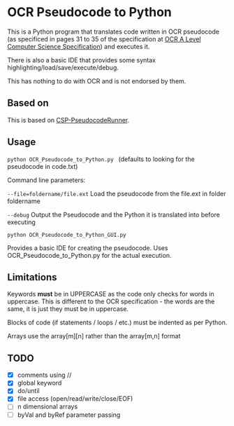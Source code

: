 # OCR Pseudocode to Python
This is a Python program that translates code written in OCR pseudocode (as specificed in pages 31 to 35 of the specification at [OCR A Level Computer Science Specification](https://ocr.org.uk/Images/170844-specification-accredited-a-level-gce-computer-science-h446.pdf)) and executes it.

There is also a basic IDE that provides some syntax highlighting/load/save/execute/debug.

This has nothing to do with OCR and is not endorsed by them.
## Based on
This is based on [CSP-PseudocodeRunner](https://github.com/gcpreston/csp-pseudocode-runner).
## Usage
```python OCR_Pseudocode_to_Python.py ```
(defaults to looking for the pseudocode in code.txt)

Command line parameters:

```--file=foldername/file.ext``` Load the pseudocode from the file.ext in folder foldername

```--debug``` Output the Pseudocode and the Python it is translated into before executing

```python OCR_Pseudocode_to_Python_GUI.py ```

Provides a basic IDE for creating the pseudocode.  Uses OCR_Pseudocode_to_Python.py for the actual execution.
## Limitations
Keywords **must** be in UPPERCASE as the code only checks for words in uppercase.  This is different to the OCR specification - the words are the same, it is just they must be in uppercase.

Blocks of code (if statements / loops / etc.) must be indented as per Python.

Arrays use the array[m][n] rather than the array[m,n] format

## TODO
- [x] comments using //
- [x] global keyword
- [x] do/until
- [x] file access (open/read/write/close/EOF)
- [ ] n dimensional arrays
- [ ] byVal and byRef parameter passing
